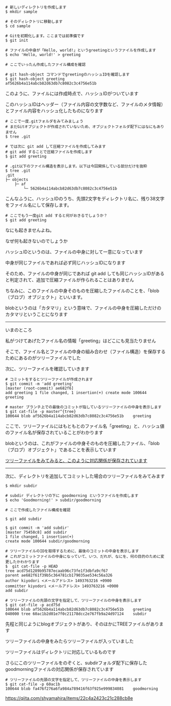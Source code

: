 





```
# 新しいディレクトリを作成します
$ mkdir sample 

# そのディレクトリに移動します
$ cd sample 

# Gitを初期化します。ここまでは前準備です
$ git init 

# ファイルの中身が「Hello, world!」というgreetingというファイルを作成します
$ echo 'Hello, world!' > greeting 

# ここでいったん作成したファイル構成を確認

# git hash-object コマンドでgreetingのハッシュIDを確認します
$ git hash-object greeting
af5626b4a114abcb82d63db7c8082c3c4756e51b
```



このように、ファイルには作成時点で、ハッシュIDがついています

このハッシュIDはヘッダー（ファイル内容の文字数など、ファイルのメタ情報）とファイル内容をハッシュ化したものになります



```
# ここで一度.gitフォルダをみてみましょう
# まだGitオブジェクトが作成されていないため、オブジェクトフォルダ配下にはなにもありません
$ tree .git

# では次に git add して圧縮ファイルを作成してみます
# git add することで圧縮ファイルを作成します
$ git add greeting 

# .git以下のファイル構造を表示します。以下は今回関係している部分だけを抜粋
$ tree .git
.git
├─ objects   
	├─ af      
		└─ 5626b4a114abcb82d63db7c8082c3c4756e51b
```



こんなふうに、ハッシュIDのうち、先頭2文字をディレクトリ名に、残り38文字をファイル名にして保存します。



```
# ここでもう一度git add すると何がおきるでしょうか？
$ git add greeting
```



なにも起きませんよね。

なぜ何も起きないのでしょうか

ハッシュIDというのは、ファイルの中身に対して一意になっています

中身が同じファイルであれば必ず同じハッシュIDになります

そのため、ファイルの中身が同じであれば git add しても同じハッシュIDがあると判定されて、追加で圧縮ファイルが作られることはありません



ちなみに、このファイルの中身そのものを圧縮したファイルのことを、「blob（ブロブ）オブジェクト」といいます。

blobというのは「カタマリ」という意味で、ファイルの中身を圧縮しただけのカタマリということになります



---



いまのところ

私がつけてあげたファイル名の情報「greeting」はどこにも見当たりません



そこで、ファイル名とファイルの中身の組み合わせ（ファイル構造）を保存するためにあるのがツリーファイルでした

次に、ツリーファイルを確認していきます

```
# コミットをするとツリーファイルが作成されます
$ git commit -m 'add greeting'
[master (root-commit) ae682f6] 
add greeting 1 file changed, 1 insertion(+) create mode 100644 greeting 

# master ブランチ上での最後のコミットが指しているツリーファイルの中身を表示します
$ git cat-file -p master^{tree}
100644 blob af5626b4a114abcb82d63db7c8082c3c4756e51b    greeting
```



ここで、ツリーファイルにはもともとのファイル名「greeting」と、ハッシュ値のファイル名が保存されていることがわかります

blobというのは、これがファイルの中身そのものを圧縮したファイル、「blob（ブロブ）オブジェクト」であることを表示しています



<u>ツリーファイルをみてみると、このように対応関係が保存されています</u>



---



次に、ディレクトリを追加してコミットした場合のツリーファイルをみてみます

```
$ mkdir subdir 

# subdir ディレクトリの下に goodmorning というファイルを作成します
$ echo 'Goodmorning!' > subdir/goodmorning 

# ここで作成したファイル構成を確認

$ git add subdir

$ git commit -m 'add subdir'
[master 75458c8] add subdir 
1 file changed, 1 insertion(+) 
create mode 100644 subdir/goodmorning 

# ツリーファイルのIDを取得するために、最後のコミットの中身を表示します
# これがコミットファイルの中身になっていて、いつ、だれが、なにを、何の目的のために変更したかわかります
$  git cat-file -p HEAD
tree acd75d1289b95787ecaab96c73fe1f3dbfa9cf67
parent ae682f61f39b5c364781cb179035ae534c56a326
author kiyodori <メールアドレス> 1493763216 +0900
committer kiyodori <メールアドレス> 1493763216 +0900 
add subdir 

# ツリーファイルの先頭の文字を指定して、ツリーファイルの中身を表示します
$ git cat-file -p acd75d
100644 blob af5626b4a114abcb82d63db7c8082c3c4756e51b    greeting
040000 tree 60ac1b2d01e7f0c21178dcc2e767fb9a24d97124    subdir
```



先程と同じようにblogオブジェクトがあり、そのほかにTREEファイルがあります

ツリーファイルの中身をみたらツリーファイルが入っていました

ツリーファイルはディレクトリに対応しているものです

さらにこのツリーファイルをのぞくと、subdirフォルダ配下に保存したgoodmorningファイルの対応関係が保存されています

```
# ツリーファイルの先頭の文字を指定して、ツリーファイルの中身を表示します
$ git cat-file -p 60ac1b
100644 blob fa476f276a6fa984a789416f63f925e999834081    goodmorning
```





https://qiita.com/shyamahira/items/22c4a2423c21c288cb8e

